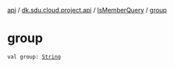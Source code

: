 [api](../../index.md) / [dk.sdu.cloud.project.api](../index.md) / [IsMemberQuery](index.md) / [group](./group.md)

# group

`val group: `[`String`](https://kotlinlang.org/api/latest/jvm/stdlib/kotlin/-string/index.html)